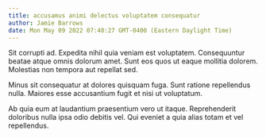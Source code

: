 ```yaml
---
title: accusamus animi delectus voluptatem consequatur
author: Jamie Barrows
date: Mon May 09 2022 07:40:27 GMT-0400 (Eastern Daylight Time)
---
```

Sit corrupti ad. Expedita nihil quia veniam est voluptatem. Consequuntur beatae atque omnis dolorum amet. Sunt eos quos ut eaque mollitia dolorem. Molestias non tempora aut repellat sed.

 Minus sit consequatur at dolores quisquam fuga. Sunt ratione repellendus nulla. Maiores esse accusantium fugit et nisi ut voluptatum.

 Ab quia eum at laudantium praesentium vero ut itaque. Reprehenderit doloribus nulla ipsa odio debitis vel. Qui eveniet a quia alias totam et vel repellendus.